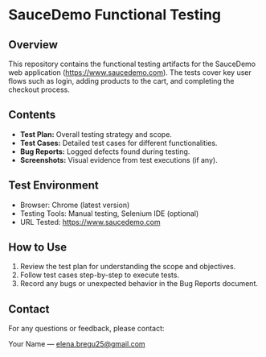 # SauceDemo Functional Testing

## Overview
This repository contains the functional testing artifacts for the SauceDemo web application (https://www.saucedemo.com). The tests cover key user flows such as login, adding products to the cart, and completing the checkout process.

## Contents
- **Test Plan:** Overall testing strategy and scope.
- **Test Cases:** Detailed test cases for different functionalities.
- **Bug Reports:** Logged defects found during testing.
- **Screenshots:** Visual evidence from test executions (if any).

## Test Environment
- Browser: Chrome (latest version)
- Testing Tools: Manual testing, Selenium IDE (optional)
- URL Tested: https://www.saucedemo.com

## How to Use
1. Review the test plan for understanding the scope and objectives.
2. Follow test cases step-by-step to execute tests.
3. Record any bugs or unexpected behavior in the Bug Reports document.

## Contact
For any questions or feedback, please contact:

Your Name — elena.bregu25@gmail.com
